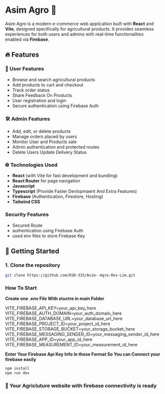 # Asim Agro 🌾

Asim Agro is a modern e-commerce web application built with **React** and **Vite**, designed specifically for agricultural products. It provides seamless experiences for both users and admins with real-time functionalities enabled via **Firebase**.

## 🔥 Features

### 🛒 User Features
- Browse and search agricultural products
- Add products to cart and checkout
- Track order status
- Share Feedback On Products
- User registration and login
- Secure authentication using Firebase Auth


### 🛠️ Admin Features
- Add, edit, or delete products
- Manage orders placed by users
- Monitor User and Products sale
- Admin authentication and protected routes
- Delete Users Update Delivery Status

### 🌐 Technologies Used
- **React** (with Vite for fast development and bundling)
- **React Router** for page navigation
- **Javascript**
- **Typescript** (Provide Faster Devlopmaent And Extra Features)
- **Firebase** (Authentication, Firestore, Hosting)
- **Tailwind CSS**

### Security Features
- Secured Route
- authentication using Firebase Auth
- used env files to store Firebase Key
  
## 🚀 Getting Started

### 1. Clone the repository
```bash
git clone https://github.com/KSD-333/Asim--Agro-Res-Lim.git
```

### How To Start 

**Create one .env File With stuctre in main Folder**

VITE_FIREBASE_API_KEY=your_api_key_here
VITE_FIREBASE_AUTH_DOMAIN=your_auth_domain_here
VITE_FIREBASE_DATABASE_URL=your_database_url_here
VITE_FIREBASE_PROJECT_ID=your_project_id_here
VITE_FIREBASE_STORAGE_BUCKET=your_storage_bucket_here
VITE_FIREBASE_MESSAGING_SENDER_ID=your_messaging_sender_id_here
VITE_FIREBASE_APP_ID=your_app_id_here
VITE_FIREBASE_MEASUREMENT_ID=your_measurement_id_here

**Enter Your Firebase Api Key Info In these Format So You can Connect your firebase easily**

```bash
npm install
npm run dev
```
 ###  🚀 Your Agricluture website with firebase connectivity is ready  
